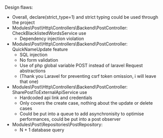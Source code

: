 Design flaws:

- Overall, declare(strict_type=1) and strict typing could be used through the project
- Modules\Post\Http\Controllers\Backend\PostController: CheckBlacklistedWordsService use 
    - Dependency injection violation
- Modules\Post\Http\Controllers\Backend\PostController: QuickNameUpdate feature 
    - SQL injection
    - No form validation
    - Use of php global variable POST instead of laravel Request abstractions
    - (Thank you Laravel for preventing csrf token omission, i will leave that one)
- Modules\Post\Http\Controllers\Backend\PostController: SharePostToExternalApiService use
    - Hardcoded api link and credentials
    - Only covers the create case, nothing about the update or delete cases
    - Could be put into a queue to add asynchronisity to optimise performances, could be put into a post observer
- Modules\Post\Repositories\PostRepository:
    - N + 1 database query
